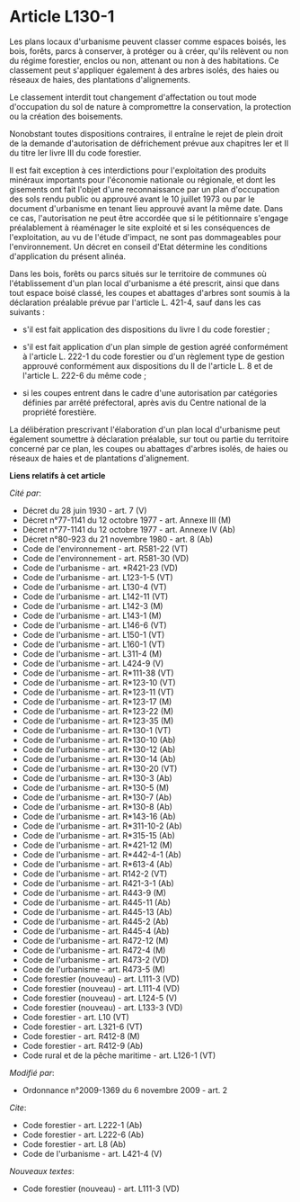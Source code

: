 # Article L130-1

Les plans locaux d'urbanisme peuvent classer comme espaces boisés, les bois, forêts, parcs à conserver, à protéger ou à
créer, qu'ils relèvent ou non du régime forestier, enclos ou non, attenant ou non à des habitations. Ce classement peut
s'appliquer également à des arbres isolés, des haies ou réseaux de haies, des plantations d'alignements. 

Le classement interdit tout changement d'affectation ou tout mode d'occupation du sol de nature à compromettre la
conservation, la protection ou la création des boisements. 

Nonobstant toutes dispositions contraires, il entraîne le rejet de plein droit de la demande d'autorisation de défrichement
prévue aux chapitres Ier et II du titre Ier livre III du code forestier. 

Il est fait exception à ces interdictions pour l'exploitation des produits minéraux importants pour l'économie nationale ou
régionale, et dont les gisements ont fait l'objet d'une reconnaissance par un plan d'occupation des sols rendu public ou
approuvé avant le 10 juillet 1973 ou par le document d'urbanisme en tenant lieu approuvé avant la même date. Dans ce cas,
l'autorisation ne peut être accordée que si le pétitionnaire s'engage préalablement à réaménager le site exploité et si les
conséquences de l'exploitation, au vu de l'étude d'impact, ne sont pas dommageables pour l'environnement. Un décret en
conseil d'Etat détermine les conditions d'application du présent alinéa. 

Dans les bois, forêts ou parcs situés sur le territoire de communes où l'établissement d'un plan local d'urbanisme a été
prescrit, ainsi que dans tout espace boisé classé, les coupes et abattages d'arbres sont soumis à la déclaration préalable
prévue par l'article L. 421-4, sauf dans les cas suivants :

- s'il est fait application des dispositions du livre I du code forestier ;

- s'il est fait application d'un plan simple de gestion agréé conformément à l'article L. 222-1 du code forestier ou d'un
règlement type de gestion approuvé conformément aux dispositions du II de l'article L. 8 et de l'article L. 222-6 du même
code ;

- si les coupes entrent dans le cadre d'une autorisation par catégories définies par arrêté préfectoral, après avis du Centre
national de la propriété forestière. 

La délibération prescrivant l'élaboration d'un plan local d'urbanisme peut également soumettre à déclaration préalable, sur
tout ou partie du territoire concerné par ce plan, les coupes ou abattages d'arbres isolés, de haies ou réseaux de haies et
de plantations d'alignement.

**Liens relatifs à cet article**

_Cité par_:

  - Décret du 28 juin 1930 - art. 7 (V)
  - Décret n°77-1141 du 12 octobre 1977 - art. Annexe III (M)
  - Décret n°77-1141 du 12 octobre 1977 - art. Annexe IV (Ab)
  - Décret n°80-923 du 21 novembre 1980 - art. 8 (Ab)
  - Code de l'environnement - art. R581-22 (VT)
  - Code de l'environnement - art. R581-30 (VD)
  - Code de l'urbanisme - art. *R421-23 (VD)
  - Code de l'urbanisme - art. L123-1-5 (VT)
  - Code de l'urbanisme - art. L130-4 (VT)
  - Code de l'urbanisme - art. L142-11 (VT)
  - Code de l'urbanisme - art. L142-3 (M)
  - Code de l'urbanisme - art. L143-1 (M)
  - Code de l'urbanisme - art. L146-6 (VT)
  - Code de l'urbanisme - art. L150-1 (VT)
  - Code de l'urbanisme - art. L160-1 (VT)
  - Code de l'urbanisme - art. L311-4 (M)
  - Code de l'urbanisme - art. L424-9 (V)
  - Code de l'urbanisme - art. R*111-38 (VT)
  - Code de l'urbanisme - art. R*123-10 (VT)
  - Code de l'urbanisme - art. R*123-11 (VT)
  - Code de l'urbanisme - art. R*123-17 (M)
  - Code de l'urbanisme - art. R*123-22 (M)
  - Code de l'urbanisme - art. R*123-35 (M)
  - Code de l'urbanisme - art. R*130-1 (VT)
  - Code de l'urbanisme - art. R*130-10 (Ab)
  - Code de l'urbanisme - art. R*130-12 (Ab)
  - Code de l'urbanisme - art. R*130-14 (Ab)
  - Code de l'urbanisme - art. R*130-20 (VT)
  - Code de l'urbanisme - art. R*130-3 (Ab)
  - Code de l'urbanisme - art. R*130-5 (M)
  - Code de l'urbanisme - art. R*130-7 (Ab)
  - Code de l'urbanisme - art. R*130-8 (Ab)
  - Code de l'urbanisme - art. R*143-16 (Ab)
  - Code de l'urbanisme - art. R*311-10-2 (Ab)
  - Code de l'urbanisme - art. R*315-15 (Ab)
  - Code de l'urbanisme - art. R*421-12 (M)
  - Code de l'urbanisme - art. R*442-4-1 (Ab)
  - Code de l'urbanisme - art. R*613-4 (Ab)
  - Code de l'urbanisme - art. R142-2 (VT)
  - Code de l'urbanisme - art. R421-3-1 (Ab)
  - Code de l'urbanisme - art. R443-9 (M)
  - Code de l'urbanisme - art. R445-11 (Ab)
  - Code de l'urbanisme - art. R445-13 (Ab)
  - Code de l'urbanisme - art. R445-2 (Ab)
  - Code de l'urbanisme - art. R445-4 (Ab)
  - Code de l'urbanisme - art. R472-12 (M)
  - Code de l'urbanisme - art. R472-4 (M)
  - Code de l'urbanisme - art. R473-2 (VD)
  - Code de l'urbanisme - art. R473-5 (M)
  - Code forestier (nouveau) - art. L111-3 (VD)
  - Code forestier (nouveau) - art. L111-4 (VD)
  - Code forestier (nouveau) - art. L124-5 (V)
  - Code forestier (nouveau) - art. L133-3 (VD)
  - Code forestier - art. L10 (VT)
  - Code forestier - art. L321-6 (VT)
  - Code forestier - art. R412-8 (M)
  - Code forestier - art. R412-9 (Ab)
  - Code rural et de la pêche maritime - art. L126-1 (VT)

_Modifié par_:

  - Ordonnance n°2009-1369 du 6 novembre 2009 - art. 2

_Cite_:

  - Code forestier - art. L222-1 (Ab)
  - Code forestier - art. L222-6 (Ab)
  - Code forestier - art. L8 (Ab)
  - Code de l'urbanisme - art. L421-4 (V)

_Nouveaux textes_:

  - Code forestier (nouveau) - art. L111-3 (VD)

